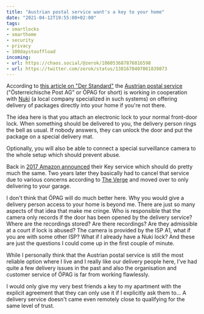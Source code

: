 ```yaml
---
title: "Austrian postal service want's a key to your home"
date: "2021-04-12T19:55:00+02:00"
tags:
- smartlocks
- smarthome
- security
- privacy
- 100daystooffload
incoming:
- url: https://chaos.social/@zerok/106053687876016598
- url: https://twitter.com/zerok/status/1381670407061839873
---
```


According to [this article on "Der Standard"][ds] the [Austrian postal
service][oepag] ("Österreichische Post AG" or ÖPAG for short) is working in
cooperation with [Nuki][n] (a local company specialized in such systems) on
offering delivery of packages directly into your home if you're not there.

[oepag]: https://en.wikipedia.org/wiki/%C3%96sterreichische_Post
[ds]: https://www.derstandard.at/story/2000125752673/vorzimmer-zustellung-post-will-pakete-innerhalb-der-wohnung-abliefern
[n]: https://nuki.io/

The idea here is that you attach an electronic lock to your normal front-door
lock. When something should be delivered to you, the delivery person rings the
bell as usual. If nobody answers, they can unlock the door and put the package
on a special delivery mat.

Optionally, you will also be able to connect a special surveillance camera to
the whole setup which should prevent abuse.

Back in [2017 Amazon announced][a2017] their Key service which should do pretty
much the same. Two years later they basically had to cancel that service due to
various concerns according to [The Verge][a2019] and moved over to only
delivering to your garage.

[a2017]: https://www.theverge.com/2017/10/25/16538834/amazon-key-in-home-delivery-unlock-door-prime-cloud-cam-smart-lock
[a2019]: https://www.theverge.com/2019/1/7/18167425/amazon-key-garage-business-home-deliveries-prime-ces-2019

I don't think that ÖPAG will do much better here. Why you would give a delivery
person access to your home is beyond me. There are just so many aspects of that
idea that make me cringe. Who is responsible that the camera only records if
the door has been opened by the delivery service? Where are the recordings
stored?  Are there recordings? Are they admissible at a court if lock is
abused? The camera is provided by the ISP A1, what if you are with some other
ISP? What if I already have a Nuki lock? And these are just the questions I
could come up in the first couple of minute.

While I personally think that the Austrian postal service is still the most
reliable option where I live and I really like our delivery people here, I've
had quite a few delivery issues in the past and also the organisation and
customer service of ÖPAG is far from working flawlessly.

I would only give my very best friends a key to my apartment with the explicit
agreement that they can only use it if I explicitly ask them to&#x2026; A
delivery service doesn't came even remotely close to qualifying for the same
level of trust.
